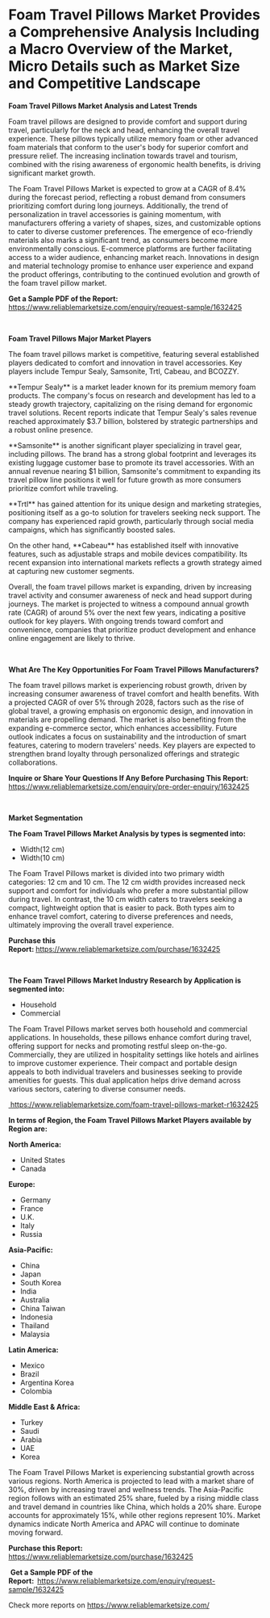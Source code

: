 <p><h1>Foam Travel Pillows Market Provides a Comprehensive Analysis Including a Macro Overview of the Market, Micro Details such as Market Size and Competitive Landscape</h1></p><p><strong>Foam Travel Pillows Market Analysis and Latest Trends</strong></p>
<p><p>Foam travel pillows are designed to provide comfort and support during travel, particularly for the neck and head, enhancing the overall travel experience. These pillows typically utilize memory foam or other advanced foam materials that conform to the user's body for superior comfort and pressure relief. The increasing inclination towards travel and tourism, combined with the rising awareness of ergonomic health benefits, is driving significant market growth.</p><p>The Foam Travel Pillows Market is expected to grow at a CAGR of 8.4% during the forecast period, reflecting a robust demand from consumers prioritizing comfort during long journeys. Additionally, the trend of personalization in travel accessories is gaining momentum, with manufacturers offering a variety of shapes, sizes, and customizable options to cater to diverse customer preferences. The emergence of eco-friendly materials also marks a significant trend, as consumers become more environmentally conscious. E-commerce platforms are further facilitating access to a wider audience, enhancing market reach. Innovations in design and material technology promise to enhance user experience and expand the product offerings, contributing to the continued evolution and growth of the foam travel pillow market.</p></p>
<p><strong>Get a Sample PDF of the Report:&nbsp;</strong> <a href="https://www.reliablemarketsize.com/enquiry/request-sample/1632425?utm_campaign=1832&utm_medium=2&utm_source=Github&utm_content=ia&utm_term=08022025&utm_id=foam-travel-pillows">https://www.reliablemarketsize.com/enquiry/request-sample/1632425</a></p>
<p>&nbsp;</p>
<p><strong>Foam Travel Pillows Major Market Players</strong></p>
<p><p>The foam travel pillows market is competitive, featuring several established players dedicated to comfort and innovation in travel accessories. Key players include Tempur Sealy, Samsonite, Trtl, Cabeau, and BCOZZY. </p><p>**Tempur Sealy** is a market leader known for its premium memory foam products. The company's focus on research and development has led to a steady growth trajectory, capitalizing on the rising demand for ergonomic travel solutions. Recent reports indicate that Tempur Sealy's sales revenue reached approximately $3.7 billion, bolstered by strategic partnerships and a robust online presence.</p><p>**Samsonite** is another significant player specializing in travel gear, including pillows. The brand has a strong global footprint and leverages its existing luggage customer base to promote its travel accessories. With an annual revenue nearing $1 billion, Samsonite's commitment to expanding its travel pillow line positions it well for future growth as more consumers prioritize comfort while traveling.</p><p>**Trtl** has gained attention for its unique design and marketing strategies, positioning itself as a go-to solution for travelers seeking neck support. The company has experienced rapid growth, particularly through social media campaigns, which has significantly boosted sales.</p><p>On the other hand, **Cabeau** has established itself with innovative features, such as adjustable straps and mobile devices compatibility. Its recent expansion into international markets reflects a growth strategy aimed at capturing new customer segments.</p><p>Overall, the foam travel pillows market is expanding, driven by increasing travel activity and consumer awareness of neck and head support during journeys. The market is projected to witness a compound annual growth rate (CAGR) of around 5% over the next few years, indicating a positive outlook for key players. With ongoing trends toward comfort and convenience, companies that prioritize product development and enhance online engagement are likely to thrive.</p></p>
<p>&nbsp;</p>
<p><strong>What Are The Key Opportunities For Foam Travel Pillows Manufacturers?</strong></p>
<p><p>The foam travel pillows market is experiencing robust growth, driven by increasing consumer awareness of travel comfort and health benefits. With a projected CAGR of over 5% through 2028, factors such as the rise of global travel, a growing emphasis on ergonomic design, and innovation in materials are propelling demand. The market is also benefiting from the expanding e-commerce sector, which enhances accessibility. Future outlook indicates a focus on sustainability and the introduction of smart features, catering to modern travelers' needs. Key players are expected to strengthen brand loyalty through personalized offerings and strategic collaborations.</p></p>
<p><strong>Inquire or Share Your Questions If Any Before Purchasing This Report:</strong> <a href="https://www.reliablemarketsize.com/enquiry/pre-order-enquiry/1632425?utm_campaign=1832&utm_medium=2&utm_source=Github&utm_content=ia&utm_term=08022025&utm_id=foam-travel-pillows">https://www.reliablemarketsize.com/enquiry/pre-order-enquiry/1632425</a></p>
<p>&nbsp;</p>
<p><strong>Market Segmentation</strong></p>
<p><strong>The Foam Travel Pillows Market Analysis by types is segmented into:</strong></p>
<p><ul><li>Width(12 cm)</li><li>Width(10 cm)</li></ul></p>
<p><p>The Foam Travel Pillows market is divided into two primary width categories: 12 cm and 10 cm. The 12 cm width provides increased neck support and comfort for individuals who prefer a more substantial pillow during travel. In contrast, the 10 cm width caters to travelers seeking a compact, lightweight option that is easier to pack. Both types aim to enhance travel comfort, catering to diverse preferences and needs, ultimately improving the overall travel experience.</p></p>
<p><strong>Purchase this Report:&nbsp;</strong><a href="https://www.reliablemarketsize.com/purchase/1632425?utm_campaign=1832&utm_medium=2&utm_source=Github&utm_content=ia&utm_term=08022025&utm_id=foam-travel-pillows">https://www.reliablemarketsize.com/purchase/1632425</a></p>
<p>&nbsp;</p>
<p><strong>The Foam Travel Pillows Market Industry Research by Application is segmented into:</strong></p>
<p><ul><li>Household</li><li>Commercial</li></ul></p>
<p><p>The Foam Travel Pillows market serves both household and commercial applications. In households, these pillows enhance comfort during travel, offering support for necks and promoting restful sleep on-the-go. Commercially, they are utilized in hospitality settings like hotels and airlines to improve customer experience. Their compact and portable design appeals to both individual travelers and businesses seeking to provide amenities for guests. This dual application helps drive demand across various sectors, catering to diverse consumer needs.</p></p>
<p><a href="https://www.reliablemarketsize.com/foam-travel-pillows-market-r1632425?utm_campaign=1832&utm_medium=2&utm_source=Github&utm_content=ia&utm_term=08022025&utm_id=foam-travel-pillows">&nbsp;https://www.reliablemarketsize.com/foam-travel-pillows-market-r1632425</a></p>
<p><strong>In terms of Region, the Foam Travel Pillows Market Players available by Region are:</strong></p>
<p>
    <p> <strong> North America: </strong>
        <ul>
            <li>United States</li>
            <li>Canada</li>
        </ul>
        </p> 
    <p> <strong> Europe: </strong>
        <ul>
            <li>Germany</li>
            <li>France</li>
            <li>U.K.</li>
            <li>Italy</li>
            <li>Russia</li>
        </ul>
        </p> 
    <p> <strong> Asia-Pacific: </strong>
        <ul>
            <li>China</li>
            <li>Japan</li>
            <li>South Korea</li>
            <li>India</li>
            <li>Australia</li>
            <li>China Taiwan</li>
            <li>Indonesia</li>
            <li>Thailand</li>
            <li>Malaysia</li>
        </ul>
        </p> 
    <p> <strong> Latin America: </strong>
        <ul>
            <li>Mexico</li>
            <li>Brazil</li>
            <li>Argentina Korea</li>
            <li>Colombia</li>
        </ul>
        </p> 
    <p> <strong> Middle East & Africa: </strong>
        <ul>
            <li>Turkey</li>
            <li>Saudi</li>
            <li>Arabia</li>
            <li>UAE</li>
            <li>Korea</li>
        </ul>
    </p>
    </p>
<p><p>The Foam Travel Pillows Market is experiencing substantial growth across various regions. North America is projected to lead with a market share of 30%, driven by increasing travel and wellness trends. The Asia-Pacific region follows with an estimated 25% share, fueled by a rising middle class and travel demand in countries like China, which holds a 20% share. Europe accounts for approximately 15%, while other regions represent 10%. Market dynamics indicate North America and APAC will continue to dominate moving forward.</p></p>
<p><strong>Purchase this Report: </strong><a href="https://www.reliablemarketsize.com/purchase/1632425?utm_campaign=1832&utm_medium=2&utm_source=Github&utm_content=ia&utm_term=08022025&utm_id=foam-travel-pillows">https://www.reliablemarketsize.com/purchase/1632425</a></p>
<p>&nbsp;<strong>Get a Sample PDF of the Report:&nbsp;&nbsp;</strong><a href="https://www.reliablemarketsize.com/enquiry/request-sample/1632425?utm_campaign=1832&utm_medium=2&utm_source=Github&utm_content=ia&utm_term=08022025&utm_id=foam-travel-pillows">https://www.reliablemarketsize.com/enquiry/request-sample/1632425</a></p>
<p><strong></strong></p>
<p>Check more reports on <a href="https://www.reliablemarketsize.com/?utm_campaign=1832&utm_medium=2&utm_source=Github&utm_content=ia&utm_term=08022025&utm_id=foam-travel-pillows">https://www.reliablemarketsize.com/</a></p>